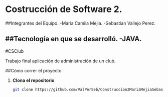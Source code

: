 # Costrucción de Software 2.

##Integrantes del Equipo.
-Maria Camila Mejia.
-Sebastian Vallejo Perez.

##Tecnología en que se desarrolló.
-JAVA.
---
#CSClub

Trabajo final aplicación de administración de un club.

##Cómo correr el proyecto
1. **Clona el repositorio**
   ```bash
   git clone https://github.com/ValPerSeb/Construccion2MariaMejiaSebastianVallejo.git
